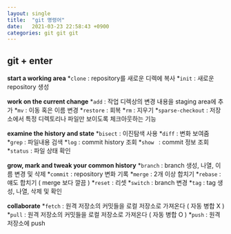 ```yaml
---
layout: single
title:  "git 명령어"
date:   2021-03-23 22:58:43 +0900
categories: git git git
---
```


## git + enter

**start a working area**
*`clone` : repository를 새로운 디렉에 복사
*`init` : 새로운 repository 생성

**work on the current change**
*`add` : 작업 디렉상의 변경 내용을 staging area에 추가
*`mv` : 이동 혹은 이름 변경
*`restore` : 회복
*`rm` : 지우기
*`sparse-checkout` : 저장소에서 특정 디렉토리나 파일만 보이도록 체크아웃하는 기능

**examine the history and state**
*`bisect` : 이진탐색 사용
*`diff` : 변화 보여줌
*`grep` : 파일내용 검색
*`log` : commit history 조회
*`show ` : commit 정보 조회
*`status` : 파일 상태 확인

**grow, mark and tweak your common history**
*`branch` : branch 생성, 나열, 이름 변경 및 삭제
*`commit` : repository 변화 기록
*`merge` : 2개 이상 합치기
*`rebase` : 얘도 합치기 ( merge 보다 깔끔 )
*`reset` : 리셋
*`switch` : branch 변경
*`tag` : tag 생성, 나열, 삭제 및 확인

**collaborate**
*`fetch` : 원격 저장소의 커밋들을 로컬 저장소로 가져온다 ( 자동 병합 X )
*`pull` : 원격 저장소의 커밋들을 로컬 저장소로 가져온다 ( 자동 병합 O )
*`push` : 원격저장소에 push

